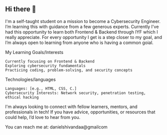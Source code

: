 ## Hi there 👋
I'm a self-taught student on a mission to become a Cybersecurity Engineer. I’m learning this with guidance from a few generous experts.
Currently I've had this opportunity to learn both Frontend & Backend through IYF which I really appreciate.
For every opportunity I get is a step closer to my goal, and I’m always open to learning from anyone who is having a common goial.

  My Learning Goals/Interests

    Currently focusing on Frontend & Backend                                                                                                                                        Exploring cybersecurity fundamentals
    Practicing coding, problem-solving, and security concepts

  Technologies/languages

    Languages: [e.g., HTML, CSS, C.]
    Cybersecurity Interests: Network security, penetration testing, ethical hacking


I'm always looking to connect with fellow learners, mentors, and professionals in tech! If you have advice, opportunities, or resources that could help, I’d love to hear from you.

You can reach me at: danielshivandaa@gmailcom
<!--
**Dante-404/Dante-404** is a ✨ _special_ ✨ repository because its `README.md` (this file) appears on your GitHub profile.

Here are some ideas to get you started:

- 🔭 I’m currently working on ...
- 🌱 I’m currently learning ...
- 👯 I’m looking to collaborate on ...
- 🤔 I’m looking for help with ...
- 💬 Ask me about ...
- 📫 How to reach me: ...
- 😄 Pronouns: ...
- ⚡ Fun fact: ...
-->
